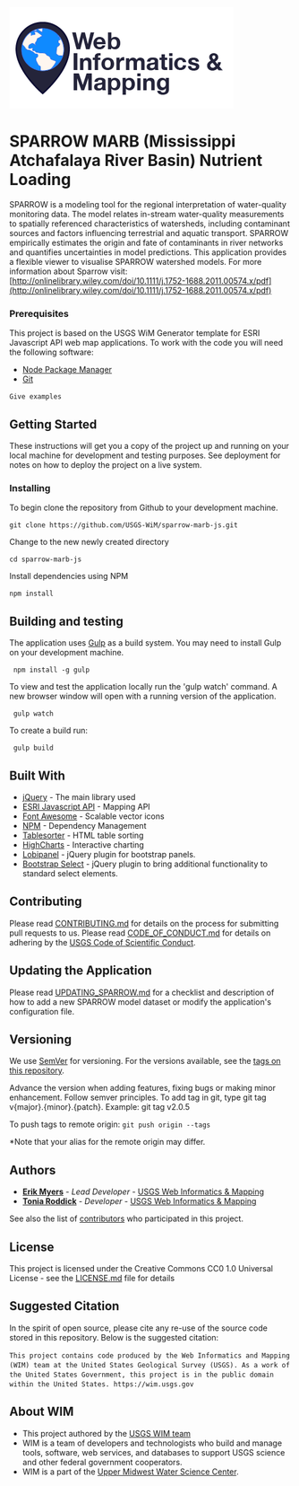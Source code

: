 ![WiM](wimlogo.png)


# SPARROW MARB (Mississippi Atchafalaya River Basin) Nutrient Loading

SPARROW is a modeling tool for the regional interpretation of water-quality monitoring data. The model relates in-stream water-quality measurements to spatially referenced characteristics of watersheds, including contaminant sources and factors influencing terrestrial and aquatic transport. SPARROW empirically estimates the origin and fate of contaminants in river networks and quantifies uncertainties in model predictions. This application provides a flexible viewer to visualise SPARROW watershed models.  For more information about Sparrow visit: [http://onlinelibrary.wiley.com/doi/10.1111/j.1752-1688.2011.00574.x/pdf](http://onlinelibrary.wiley.com/doi/10.1111/j.1752-1688.2011.00574.x/pdf)

### Prerequisites

This project is based on the USGS WiM Generator template for ESRI Javascript API web map applications.  To work with the code you will need the following software: 

* [Node Package Manager](https://www.npmjs.com/)
* [Git](https://desktop.github.com/)

```
Give examples
```

## Getting Started

These instructions will get you a copy of the project up and running on your local machine for development and testing purposes. See deployment for notes on how to deploy the project on a live system.

### Installing

To begin clone the repository from Github to your development machine.

```
git clone https://github.com/USGS-WiM/sparrow-marb-js.git
```

Change to the new newly created directory

```
cd sparrow-marb-js
```

Install dependencies using NPM

```
npm install
```
## Building and testing

The application uses [Gulp](https://gulpjs.com/) as a build system.  You may need to install Gulp on your development machine.
```
 npm install -g gulp 
```
To view and test the application locally  run the 'gulp watch' command.  A new browser window will open with a running version of the application.
```
 gulp watch
```

To create a build run:
```
 gulp build
```

## Built With

* [jQuery](https://jquery.com/) - The main library used
* [ESRI Javascript API](https://developers.arcgis.com/javascript/) - Mapping API 
* [Font Awesome](http://fontawesome.io/) - Scalable vector icons
* [NPM](https://www.npmjs.com/) - Dependency Management
* [Tablesorter](https://mottie.github.io/tablesorter/docs/) - HTML table sorting
* [HighCharts](https://www.highcharts.com/) - Interactive charting
* [Lobipanel](https://github.com/arboshiki/lobipanel) - jQuery plugin for bootstrap panels. 
* [Bootstrap Select](https://silviomoreto.github.io/bootstrap-select/) - jQuery plugin to bring additional functionality to standard select elements.


## Contributing

Please read [CONTRIBUTING.md](CONTRIBUTING.md) for details on the process for submitting pull requests to us. Please read [CODE_OF_CONDUCT.md](CODE_OF_CONDUCT.md) for details on adhering by the [USGS Code of Scientific Conduct](https://www2.usgs.gov/fsp/fsp_code_of_scientific_conduct.asp).

## Updating the Application

Please read [UPDATING_SPARROW.md](UPDATING_SPARROW.md) for a checklist and description of how to add a new SPARROW model dataset or modify the application's configuration file.

## Versioning

We use [SemVer](http://semver.org/) for versioning. For the versions available, see the [tags on this repository](../../tags). 

Advance the version when adding features, fixing bugs or making minor enhancement. Follow semver principles. To add tag in git, type git tag v{major}.{minor}.{patch}. Example: git tag v2.0.5

To push tags to remote origin: `git push origin --tags`

*Note that your alias for the remote origin may differ.

## Authors

* **[Erik Myers](https://www.usgs.gov/staff-profiles/erik-s-myers)**  - *Lead Developer* - [USGS Web Informatics & Mapping](https://wim.usgs.gov/)
* **[Tonia Roddick](https://www.usgs.gov/staff-profiles/tonia-m-roddick)**  - *Developer* - [USGS Web Informatics & Mapping](https://wim.usgs.gov/)

See also the list of [contributors](../../graphs/contributors) who participated in this project.

## License

This project is licensed under the Creative Commons CC0 1.0 Universal License - see the [LICENSE.md](LICENSE.md) file for details

## Suggested Citation
In the spirit of open source, please cite any re-use of the source code stored in this repository. Below is the suggested citation:

`This project contains code produced by the Web Informatics and Mapping (WIM) team at the United States Geological Survey (USGS). As a work of the United States Government, this project is in the public domain within the United States. https://wim.usgs.gov`


## About WIM
* This project authored by the [USGS WIM team](https://wim.usgs.gov)
* WIM is a team of developers and technologists who build and manage tools, software, web services, and databases to support USGS science and other federal government cooperators.
* WIM is a part of the [Upper Midwest Water Science Center](https://www.usgs.gov/centers/wisconsin-water-science-center).